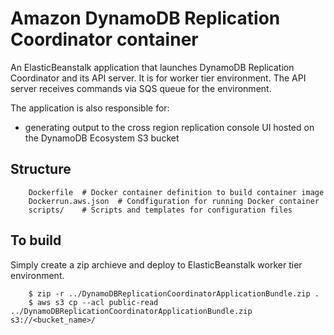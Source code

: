 # Amazon DynamoDB Replication Coordinator container
An ElasticBeanstalk application that launches DynamoDB Replication Coordinator and its API server. It is for worker tier environment. The API server receives commands via SQS queue for the environment.

The application is also responsible for:
- generating output to the cross region replication console UI hosted on the DynamoDB Ecosystem S3 bucket

## Structure
```
	Dockerfile  # Docker container definition to build container image
	Dockerrun.aws.json	# Condfiguration for running Docker container
	scripts/	# Scripts and templates for configuration files
```

## To build
Simply create a zip archieve and deploy to ElasticBeanstalk worker tier environment.
```
	$ zip -r ../DynamoDBReplicationCoordinatorApplicationBundle.zip .
	$ aws s3 cp --acl public-read ../DynamoDBReplicationCoordinatorApplicationBundle.zip s3://<bucket_name>/
```
